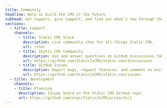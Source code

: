 ```yaml
---
title: Community
headline: Help us build the CMS of the future.
subhead: Get support, give support, and find out what's new through the channels below.
sections:
  - title: support
    channels:
      - title: Static CMS Slack
        description: Live community chat for all things Static CMS.
        url: /chat
      - title: Static CMS Community
        description: Ask and answer questions on GitHub discussions tab.
        url: https://github.com/StaticJsCMS/static-cms/discussions
      - title: GitHub Issues
        description: Report bugs, request features, and comment on existing issues.
        url: https://github.com/StaticJsCMS/static-cms/issues
  - title: development
    channels:
    - title: Planning
      description: Issues board on the Static CMS GitHub repo.
      url: https://github.com/orgs/StaticJsCMS/projects/1
---
```

